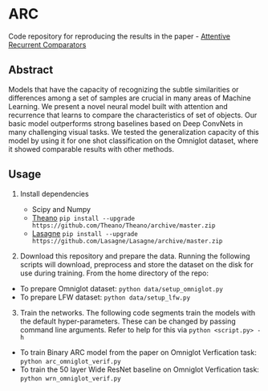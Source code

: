 # ARC
Code repository for reproducing the results in the paper - [Attentive Recurrent Comparators](http://openreview.net/forum?id=BJjn-Yixl "Paper on OpenReview")

## Abstract
Models that have the capacity of recognizing the subtle similarities or differences among a set of samples are crucial in many areas of Machine Learning. We present a novel neural model built with attention and recurrence that learns to compare the characteristics of set of objects. Our basic model outperforms strong baselines based on Deep ConvNets in many challenging visual tasks. We tested the generalization capacity of this model by using it for one shot classification on the Omniglot dataset, where it showed comparable results with other methods.

## Usage
1. Install dependencies
    * Scipy and Numpy
    * [Theano](http://deeplearning.net/software/theano/) `pip install --upgrade https://github.com/Theano/Theano/archive/master.zip`
    * [Lasagne](http://lasagne.readthedocs.io/en/latest/index.html) `pip install --upgrade https://github.com/Lasagne/Lasagne/archive/master.zip`

2. Download this repository and prepare the data. Running the following scripts will download, preprocess and store the dataset on the disk for use during training. From the home directory of the repo:
  * To prepare Omniglot dataset: `python data/setup_omniglot.py`
  * To prepare LFW dataset: `python data/setup_lfw.py`

3. Train the networks. The following code segments train the models with the default hyper-parameters. These can be changed by passing command line arguments. Refer to help for this via `python <script.py> -h`
  * To train Binary ARC model from the paper on Omniglot Verfication task: `python arc_omniglot_verif.py`
  * To train the 50 layer Wide ResNet baseline on Omniglot Verfication task: `python wrn_omniglot_verif.py`
